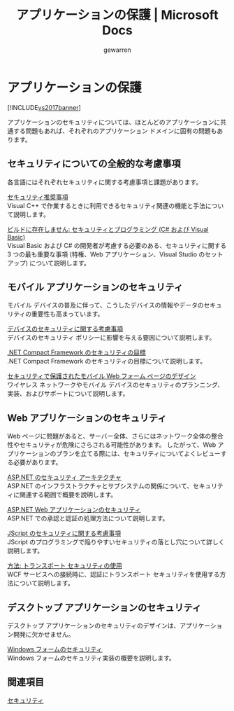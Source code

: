 ﻿---
title: アプリケーションの保護 | Microsoft Docs
ms.date: 11/15/2016
ms.prod: visual-studio-dev14
ms.technology: vs-ide-general
ms.topic: conceptual
helpviewer_keywords:
- security [Visual Studio], applications
- application design, securability
ms.assetid: 7d32c4cf-8bec-4307-a2a8-42f0ceddf3eb
caps.latest.revision: 24
author: gewarren
ms.author: gewarren
manager: jillfra
ms.openlocfilehash: 2814971e2590a52b0a7be0b72af080d2df0f03b8
ms.sourcegitcommit: 08fc78516f1107b83f46e2401888df4868bb1e40
ms.translationtype: MTE95
ms.contentlocale: ja-JP
ms.lasthandoff: 05/15/2019
ms.locfileid: "65683262"
---
# <a name="securing-applications"></a>アプリケーションの保護
[!INCLUDE[vs2017banner](../includes/vs2017banner.md)]

アプリケーションのセキュリティについては、ほとんどのアプリケーションに共通する問題もあれば、それぞれのアプリケーション ドメインに固有の問題もあります。  
  
## <a name="general-security-considerations"></a>セキュリティについての全般的な考慮事項  
 各言語にはそれぞれセキュリティに関する考慮事項と課題があります。  
  
 [セキュリティ推奨事項](https://msdn.microsoft.com/library/86acaccf-cdb4-4517-bd58-553618e3ec42)  
 Visual C++ で作業するときに利用できるセキュリティ関連の機能と手法について説明します。  
  
 [ビルドに存在しません: セキュリティとプログラミング (C# および Visual Basic)](https://msdn.microsoft.com/227e2863-cf09-4c28-9611-bcd82be5e994)  
 Visual Basic および C# の開発者が考慮する必要のある、セキュリティに関する 3 つの最も重要な事項 (特権、Web アプリケーション、Visual Studio のセットアップ) について説明します。  
  
## <a name="securing-mobile-applications"></a>モバイル アプリケーションのセキュリティ  
 モバイル デバイスの普及に伴って、こうしたデバイスの情報やデータのセキュリティの重要性も高まっています。  
  
 [デバイスのセキュリティに関する考慮事項](https://msdn.microsoft.com/45fab484-8718-452e-8210-04fda3c6cb87)  
 デバイスのセキュリティ ポリシーに影響を与える要因について説明します。  
  
 [.NET Compact Framework のセキュリティの目標](https://msdn.microsoft.com/64ac2770-e2bc-40a3-abbf-56c8a2c0e364)  
 .NET Compact Framework のセキュリティの目標について説明します。  
  
 [セキュリティで保護されたモバイル Web フォーム ページのデザイン](https://msdn.microsoft.com/b69727c1-f81f-4221-a116-8f92f769365f)  
 ワイヤレス ネットワークやモバイル デバイスのセキュリティのプランニング、実装、およびサポートについて説明します。  
  
## <a name="securing-web-applications"></a>Web アプリケーションのセキュリティ  
 Web ページに問題があると、サーバー全体、さらにはネットワーク全体の整合性やセキュリティが危険にさらされる可能性があります。 したがって、Web アプリケーションのプランを立てる際には、セキュリティについてよくレビューする必要があります。  
  
 [ASP.NET のセキュリティ アーキテクチャ](https://msdn.microsoft.com/library/c34d6f4f-f64d-4697-bd32-02dd2ddf726f)  
 ASP.NET のインフラストラクチャとサブシステムの関係について、セキュリティに関連する範囲で概要を説明します。  
  
 [ASP.NET Web アプリケーションのセキュリティ](https://msdn.microsoft.com/library/658d0430-1644-4744-b52d-08b0d6fcacb8)  
 ASP.NET での承認と認証の処理方法について説明します。  
  
 [JScript のセキュリティに関する考慮事項](https://msdn.microsoft.com/8572efc9-071a-472d-a1a4-f0a3b42644c1)  
 JScript のプログラミングで陥りやすいセキュリティの落とし穴について詳しく説明します。  
  
 [方法: トランスポート セキュリティの使用](https://msdn.microsoft.com/16210e41-5492-4cc8-9002-7366b1fc7297)  
 WCF サービスへの接続時に、認証にトランスポート セキュリティを使用する方法について説明します。  
  
## <a name="securing-desktop-applications"></a>デスクトップ アプリケーションのセキュリティ  
 デスクトップ アプリケーションのセキュリティのデザインは、アプリケーション開発に欠かせません。  
  
 [Windows フォームのセキュリティ](https://msdn.microsoft.com/library/932d438a-5285-46d8-a958-8c93d0ad6cae)  
 Windows フォームのセキュリティ実装の概要を説明します。  
  
## <a name="see-also"></a>関連項目
 [セキュリティ](../ide/security-in-visual-studio.md)
